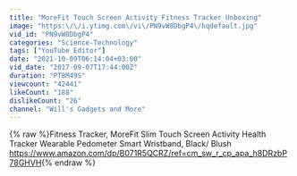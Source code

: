 ```yaml
---
title: "MoreFit Touch Screen Activity Fitness Tracker Unboxing"
image: "https:\/\/i.ytimg.com\/vi\/PN9vW8DbgP4\/hqdefault.jpg"
vid_id: "PN9vW8DbgP4"
categories: "Science-Technology"
tags: ["YouTube Editor"]
date: "2021-10-09T06:14:04+03:00"
vid_date: "2017-09-07T17:44:00Z"
duration: "PT8M49S"
viewcount: "42441"
likeCount: "188"
dislikeCount: "26"
channel: "Will's Gadgets and More"
---
```

{% raw %}Fitness Tracker, MoreFit Slim Touch Screen Activity Health Tracker Wearable Pedometer Smart Wristband, Black/ Blush <a rel="nofollow" target="blank" href="https://www.amazon.com/dp/B071R5QCRZ/ref=cm_sw_r_cp_apa_h8DRzbP78GHVH">https://www.amazon.com/dp/B071R5QCRZ/ref=cm_sw_r_cp_apa_h8DRzbP78GHVH</a>{% endraw %}
